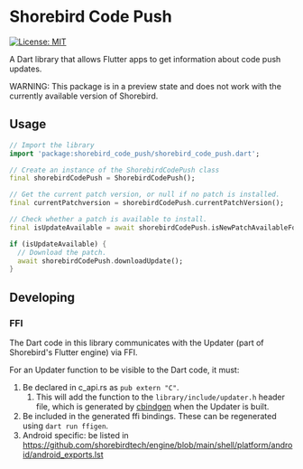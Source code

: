 # Shorebird Code Push

[![License: MIT][license_badge]][license_link]

A Dart library that allows Flutter apps to get information about code push updates.

WARNING: This package is in a preview state and does not work with the currently available version of Shorebird.

## Usage

```dart
// Import the library
import 'package:shorebird_code_push/shorebird_code_push.dart';

// Create an instance of the ShorebirdCodePush class
final shorebirdCodePush = ShorebirdCodePush();

// Get the current patch version, or null if no patch is installed.
final currentPatchversion = shorebirdCodePush.currentPatchVersion();

// Check whether a patch is available to install.
final isUpdateAvailable = await shorebirdCodePush.isNewPatchAvailableForDownload();

if (isUpdateAvailable) {
  // Download the patch.
  await shorebirdCodePush.downloadUpdate();
}
```

## Developing

### FFI

The Dart code in this library communicates with the Updater (part of Shorebird's
Flutter engine) via FFI.

For an Updater function to be visible to the Dart code, it must:

1. Be declared in c_api.rs as `pub extern "C"`.
   1. This will add the function to the `library/include/updater.h` header
      file, which is generated by [cbindgen](https://github.com/mozilla/cbindgen)
      when the Updater is built.
1. Be included in the generated ffi bindings. These can be regenerated using
   `dart run ffigen`.
1. Android specific: be listed in
   https://github.com/shorebirdtech/engine/blob/main/shell/platform/android/android_exports.lst

[license_badge]: https://img.shields.io/badge/license-MIT-blue.svg
[license_link]: https://opensource.org/licenses/MIT
